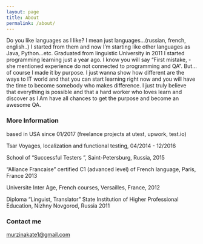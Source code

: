 ```yaml
---
layout: page
title: About
permalink: /about/
---
```

Do you like languages as I like?
I mean just languages…(russian, french, english..) 
I started from them and now I’m starting like other languages as Java, Python...etc.
Graduated from linguistic University in 2011 I started programming learning just a year ago.
I know you will say “First mistake, - she mentioned experience do not connected to programming and QA”. But… of course I made it by purpose.
I just wanna show how different are the ways to IT world and that you can start learning right now and you will have the time to become somebody who makes difference.
I just truly believe that everything is possible and that a hard worker who loves learn and discover as I Am have all chances to get the purpose and become an awesome QA.

### More Information
based in USA since 01/2017 (freelance projects at utest, upwork, test.io)

Tsar Voyages, localization and functional testing, 04/2014 - 12/2016

School of  “Successful Testers ”, Saint-Petersburg, Russia, 2015

“Alliance Francaise” certified C1 (advanced  level)  of French language, Paris, France 2013

Universite Inter Age, French courses, Versailles, France, 2012

Diploma “Linguist, Translator” State Institution of Higher Professional Education, Nizhny Novgorod, Russia 2011


### Contact me

[murzinakate1@gmail.com](mailto:murzinakate1@gmail.com)
